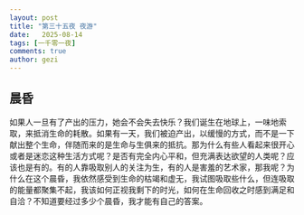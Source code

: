 ```yaml
---
layout: post
title: "第三十五夜 夜游"
date:   2025-08-14
tags: [一千零一夜]
comments: true
author: gezi
---
```


<!-- more -->

## 晨昏

如果人一旦有了产出的压力，她会不会失去快乐？我们诞生在地球上，一味地索取，来抵消生命的耗散。如果有一天，我们被迫产出，以缓慢的方式，而不是一下献出整个生命，伴随而来的是生命与生俱来的抵抗。那为什么有些人看起来很开心或者是迷恋这种生活方式呢？是否有完全内心平和，但充满表达欲望的人类呢？应该也是有的。有的人靠吸取别人的关注为生，有的人是害羞的艺术家，那我呢？为什么在这个晨昏，我依然感受到生命的枯竭和虚无，我试图吸取些什么，但连吸取的能量都聚集不起，我该如何正视我剩下的时光，如何在生命回收之时感到满足和自洽？不知道要经过多少个晨昏，我才能有自己的答案。

